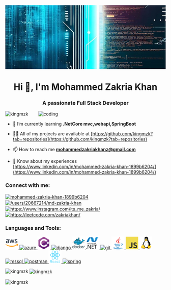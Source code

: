 <img src="https://github.com/kingmzk/kingmzk/blob/main/background1.png" alt="logo" style="width: 100%; height: 200px; display: block;">





<h1 align="center">Hi 👋, I'm Mohammed Zakria Khan</h1>
<h3 align="center">A passionate Full Stack Developer</h3>

<img align="right" alt="coding" width="400" src="https://user-images.githubusercontent.com/55389276/140866485-8fb1c876-9a8f-4d6a-98dc-08c4981eaf70.gif">

<p align="left"> <img src="https://komarev.com/ghpvc/?username=kingmzk&label=Profile%20views&color=0e75b6&style=flat" alt="kingmzk" /> </p>

<!--
<p align="left"> <a href="https://github.com/ryo-ma/github-profile-trophy"><img src="https://github-profile-trophy.vercel.app/?username=kingmzk" alt="kingmzk" /></a> </p>
-->


- 🌱 I’m currently learning **.NetCore mvc,webapi,SpringBoot**

- 👨‍💻 All of my projects are available at [https://github.com/kingmzk?tab=repositories](https://github.com/kingmzk?tab=repositories)
  
- 📫 How to reach me **mohammedzakriakhanz@gmail.com**

- 📄 Know about my experiences [https://www.linkedin.com/in/mohammed-zakria-khan-1899b6204/](https://www.linkedin.com/in/mohammed-zakria-khan-1899b6204/)

<h3 align="left">Connect with me:</h3>
<p align="left">
<a href="https://linkedin.com/in/mohammed-zakria-khan-1899b6204" target="blank"><img align="center" src="https://raw.githubusercontent.com/rahuldkjain/github-profile-readme-generator/master/src/images/icons/Social/linked-in-alt.svg" alt="mohammed-zakria-khan-1899b6204" height="30" width="40" /></a>
<a href="https://stackoverflow.com/users//users/20667214/md-zakria-khan" target="blank"><img align="center" src="https://raw.githubusercontent.com/rahuldkjain/github-profile-readme-generator/master/src/images/icons/Social/stack-overflow.svg" alt="/users/20667214/md-zakria-khan" height="30" width="40" /></a>
<a href="https://instagram.com/https://www.instagram.com/its_me_zakria/" target="blank"><img align="center" src="https://raw.githubusercontent.com/rahuldkjain/github-profile-readme-generator/master/src/images/icons/Social/instagram.svg" alt="https://www.instagram.com/its_me_zakria/" height="30" width="40" /></a>
<a href="https://www.leetcode.com/https://leetcode.com/zakriakhan/" target="blank"><img align="center" src="https://raw.githubusercontent.com/rahuldkjain/github-profile-readme-generator/master/src/images/icons/Social/leet-code.svg" alt="https://leetcode.com/zakriakhan/" height="30" width="40" /></a>
</p>


<h3 align="left">Languages and Tools:</h3>
<p align="left"> <a href="https://aws.amazon.com" target="_blank" rel="noreferrer"> <img src="https://raw.githubusercontent.com/devicons/devicon/master/icons/amazonwebservices/amazonwebservices-original-wordmark.svg" alt="aws" width="40" height="40"/> </a> <a href="https://azure.microsoft.com/en-in/" target="_blank" rel="noreferrer"> <img src="https://www.vectorlogo.zone/logos/microsoft_azure/microsoft_azure-icon.svg" alt="azure" width="40" height="40"/> </a> <a href="https://www.w3schools.com/cs/" target="_blank" rel="noreferrer"> <img src="https://raw.githubusercontent.com/devicons/devicon/master/icons/csharp/csharp-original.svg" alt="csharp" width="40" height="40"/> </a> <a href="https://www.djangoproject.com/" target="_blank" rel="noreferrer"> <img src="https://cdn.worldvectorlogo.com/logos/django.svg" alt="django" width="40" height="40"/> </a> <a href="https://www.docker.com/" target="_blank" rel="noreferrer"> <img src="https://raw.githubusercontent.com/devicons/devicon/master/icons/docker/docker-original-wordmark.svg" alt="docker" width="40" height="40"/> </a> <a href="https://dotnet.microsoft.com/" target="_blank" rel="noreferrer"> <img src="https://raw.githubusercontent.com/devicons/devicon/master/icons/dot-net/dot-net-original-wordmark.svg" alt="dotnet" width="40" height="40"/> </a> <a href="https://git-scm.com/" target="_blank" rel="noreferrer"> <img src="https://www.vectorlogo.zone/logos/git-scm/git-scm-icon.svg" alt="git" width="40" height="40"/> </a> <a href="https://www.java.com" target="_blank" rel="noreferrer"> <img src="https://raw.githubusercontent.com/devicons/devicon/master/icons/java/java-original.svg" alt="java" width="40" height="40"/> </a> <a href="https://developer.mozilla.org/en-US/docs/Web/JavaScript" target="_blank" rel="noreferrer"> <img src="https://raw.githubusercontent.com/devicons/devicon/master/icons/javascript/javascript-original.svg" alt="javascript" width="40" height="40"/> </a> <a href="https://www.linux.org/" target="_blank" rel="noreferrer"> <img src="https://raw.githubusercontent.com/devicons/devicon/master/icons/linux/linux-original.svg" alt="linux" width="40" height="40"/> </a> <a href="https://www.microsoft.com/en-us/sql-server" target="_blank" rel="noreferrer"> <img src="https://www.svgrepo.com/show/303229/microsoft-sql-server-logo.svg" alt="mssql" width="40" height="40"/> </a> <a href="https://postman.com" target="_blank" rel="noreferrer"> <img src="https://www.vectorlogo.zone/logos/getpostman/getpostman-icon.svg" alt="postman" width="40" height="40"/> </a> <a href="https://reactjs.org/" target="_blank" rel="noreferrer"> <img src="https://raw.githubusercontent.com/devicons/devicon/master/icons/react/react-original-wordmark.svg" alt="react" width="40" height="40"/> </a> <a href="https://spring.io/" target="_blank" rel="noreferrer"> <img src="https://www.vectorlogo.zone/logos/springio/springio-icon.svg" alt="spring" width="40" height="40"/> </a> </p>





<p><img align="left" src="https://github-readme-stats.vercel.app/api/top-langs?username=kingmzk&show_icons=true&locale=en&layout=compact" alt="kingmzk" /></p>

<p>&nbsp;<img align="center" src="https://github-readme-stats.vercel.app/api?username=kingmzk&show_icons=true&locale=en" alt="kingmzk" /></p>

<p><img align="center" src="https://github-readme-streak-stats.herokuapp.com/?user=kingmzk&" alt="kingmzk" /></p>
